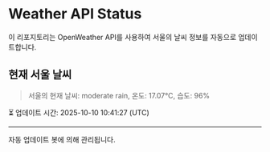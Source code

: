
# Weather API Status

이 리포지토리는 OpenWeather API를 사용하여 서울의 날씨 정보를 자동으로 업데이트합니다.

## 현재 서울 날씨
> 서울의 현재 날씨: moderate rain, 온도: 17.07°C, 습도: 96%

⏳ 업데이트 시간: 2025-10-10 10:41:27 (UTC)

---
자동 업데이트 봇에 의해 관리됩니다.

